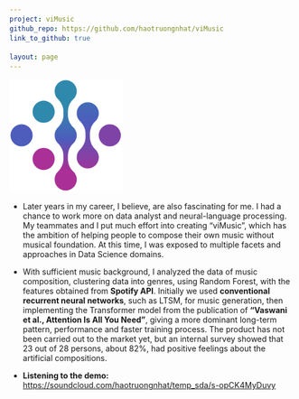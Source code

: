```yaml
---
project: viMusic
github_repo: https://github.com/haotruongnhat/viMusic
link_to_github: true

layout: page
---
```


<img src="img/vimusic-logo.png" height="200">

-   Later years in my career, I believe, are also fascinating for me. I had a chance to work more on data analyst and neural-language processing. My teammates and I put much effort into creating “viMusic”, which has the ambition of helping people to compose their own music without musical foundation. At this time, I was exposed to multiple facets and approaches in Data Science domains. 

-   With sufficient music background, I analyzed the data of music composition, clustering data into genres, using Random Forest, with the features obtained from **Spotify API**. Initially we used **conventional recurrent neural networks**, such as LTSM, for music generation, then implementing the Transformer model from the publication of **“Vaswani et al., Attention Is All You Need”**, giving a more dominant long-term pattern, performance and faster training process. The product has not been carried out to the market yet, but an internal survey showed that 23 out of 28 persons, about 82%, had positive feelings about the artificial compositions. 

-   **Listening to the demo:** https://soundcloud.com/haotruongnhat/temp_sda/s-opCK4MyDuvy

